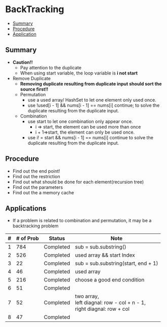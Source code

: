 # BackTracking
- [Summary](#summary)
- [Procedure](#procedure)
- [Application](#application)

## <h2 id = "summary">Summary</h2>
- **Caution!!**
  - Pay attention to the duplicate
  - When using start variable, the loop variable is **i not start**
- Remove Duplicate
  - **Removing duplicate resulting from duplicate input should sort the source first!!**
  - Permutation
    - use a used array/ HashSet to let one element only used once.
    - use !used[i - 1] && nums[i - 1] == nums[i] continue; to solve the duplicate resulting from the duplicate input.
  - Combination
    - use start to let one combination only appear once.
      - i => start, the element can be used more than once
      - i + 1=>start, the element can only be used once.
    - use i! = start && nums[i - 1] == nums[i] continue to solve the duplicate resulting from the duplicate input.


## <h2 id = "procedure">Procedure</h2>
- Find out the end point!
- Find out the restriction
- Find out what should be done for each element(recursion tree)
- Find out the parameters
- Find out the a memory cache

## <h2 id = "applications">Applications</h2>
- If a problem is related to combination and permutation, it may be a backtracking problem



| #   | # of Prob | Status    | Note                                                                        |
| --- | --------- | --------- | --------------------------------------------------------------------------- |
| 1   | 784       | Completed | sub = sub.substring()                                                       |
| 2   | 526       | Completed | used array && start Index                                                   |
| 3   | 22        | Completed | sub = sub.substring(start, end + 1)                                         |
| 4   | 46        | Completed | used array                                                                  |
| 5   | 216       | Completed | choose a good end condition                                                 |
| 6   | 51        | Completed |                                                                             |
| 7   | 52        | Completed | two array,<br> left diagnal: row - col + n - 1,<br>right diagnal: row + col |
| 8   | 47        | Completed          |                                                                             |
